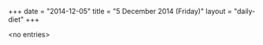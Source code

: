 +++
date = "2014-12-05"
title = "5 December 2014 (Friday)"
layout = "daily-diet"
+++

\<no entries\>